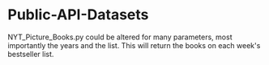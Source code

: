 # Public-API-Datasets
NYT_Picture_Books.py could be altered for many parameters, most importantly the years and the list.  This will return the books on each week's bestseller list.  
